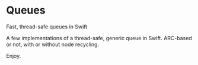 # Queues
Fast, thread-safe queues in Swift

A few implementations of a thread-safe, generic queue in Swift. ARC-based or not, with or without node recycling.

Enjoy.
